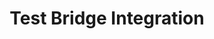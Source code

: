 ---
id: 'testing'
title: 4. Test Bridge Integration
description:
  Step-by-step instructions on how to integrate your project into the AvatarConnect Bridge
---